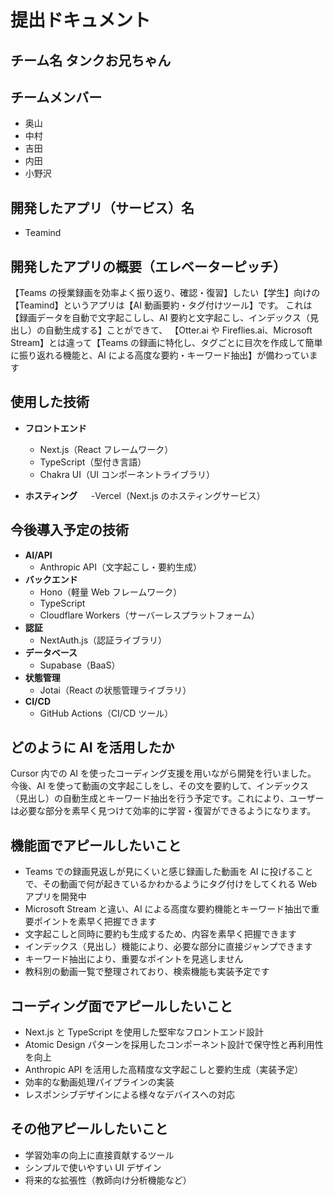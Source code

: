 # 提出ドキュメント

## チーム名 タンクお兄ちゃん

## チームメンバー

- 奥山
- 中村
- 吉田
- 内田
- 小野沢

## 開発したアプリ（サービス）名

- Teamind

## 開発したアプリの概要（エレベーターピッチ）

【Teams の授業録画を効率よく振り返り、確認・復習】したい【学生】向けの
【Teamind】というアプリは【AI 動画要約・タグ付けツール】です。
これは【録画データを自動で文字起こしし、AI 要約と文字起こし、インデックス（見出し）の自動生成する】ことができて、
【Otter.ai や Fireflies.ai、Microsoft Stream】とは違って【Teams の録画に特化し、タグごとに目次を作成して簡単に振り返れる機能と、AI による高度な要約・キーワード抽出】が備わっています

## 使用した技術

- **フロントエンド**

  - Next.js（React フレームワーク）
  - TypeScript（型付き言語）
  - Chakra UI（UI コンポーネントライブラリ）

- **ホスティング**
  　 -Vercel（Next.js のホスティングサービス）

## 今後導入予定の技術

- **AI/API**
  - Anthropic API（文字起こし・要約生成）
- **バックエンド**
  - Hono（軽量 Web フレームワーク）
  - TypeScript
  - Cloudflare Workers（サーバーレスプラットフォーム）
- **認証**
  - NextAuth.js（認証ライブラリ）
- **データベース**
  - Supabase（BaaS）
- **状態管理**
  - Jotai（React の状態管理ライブラリ）
- **CI/CD**
  - GitHub Actions（CI/CD ツール）

## どのように AI を活用したか

Cursor 内での AI を使ったコーディング支援を用いながら開発を行いました。
今後、AI を使って動画の文字起こしをし、その文を要約して、インデックス（見出し）の自動生成とキーワード抽出を行う予定です。これにより、ユーザーは必要な部分を素早く見つけて効率的に学習・復習ができるようになります。

<!-- T-小田賞に密接に関わります🥺 -->

## 機能面でアピールしたいこと

- Teams での録画見返しが見にくいと感じ録画した動画を AI に投げることで、その動画で何が起きているかわかるようにタグ付けをしてくれる Web アプリを開発中
- Microsoft Stream と違い、AI による高度な要約機能とキーワード抽出で重要ポイントを素早く把握できます
- 文字起こしと同時に要約も生成するため、内容を素早く把握できます
- インデックス（見出し）機能により、必要な部分に直接ジャンプできます
- キーワード抽出により、重要なポイントを見逃しません
- 教科別の動画一覧で整理されており、検索機能も実装予定です

## コーディング面でアピールしたいこと

- Next.js と TypeScript を使用した堅牢なフロントエンド設計
- Atomic Design パターンを採用したコンポーネント設計で保守性と再利用性を向上
- Anthropic API を活用した高精度な文字起こしと要約生成（実装予定）
- 効率的な動画処理パイプラインの実装
- レスポンシブデザインによる様々なデバイスへの対応

<!-- T-小田賞に密接に関わります🥺 -->

## その他アピールしたいこと

- 学習効率の向上に直接貢献するツール
- シンプルで使いやすい UI デザイン
- 将来的な拡張性（教師向け分析機能など）
